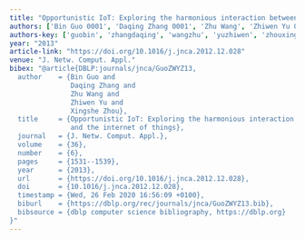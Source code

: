 ```yaml
---
title: "Opportunistic IoT: Exploring the harmonious interaction between human and the internet of things"
authors: ['Bin Guo 0001', 'Daqing Zhang 0001', 'Zhu Wang', 'Zhiwen Yu 0001', 'Xingshe Zhou']
authors-key: ['guobin', 'zhangdaqing', 'wangzhu', 'yuzhiwen', 'zhouxingshe']
year: "2013"
article-link: "https://doi.org/10.1016/j.jnca.2012.12.028"
venue: "J. Netw. Comput. Appl."
bibex: "@article{DBLP:journals/jnca/GuoZWYZ13,
  author    = {Bin Guo and
               Daqing Zhang and
               Zhu Wang and
               Zhiwen Yu and
               Xingshe Zhou},
  title     = {Opportunistic IoT: Exploring the harmonious interaction between human
               and the internet of things},
  journal   = {J. Netw. Comput. Appl.},
  volume    = {36},
  number    = {6},
  pages     = {1531--1539},
  year      = {2013},
  url       = {https://doi.org/10.1016/j.jnca.2012.12.028},
  doi       = {10.1016/j.jnca.2012.12.028},
  timestamp = {Wed, 26 Feb 2020 16:56:09 +0100},
  biburl    = {https://dblp.org/rec/journals/jnca/GuoZWYZ13.bib},
  bibsource = {dblp computer science bibliography, https://dblp.org}
}"
---
```

